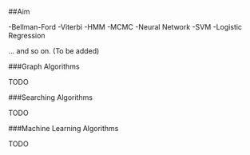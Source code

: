 ##Aim

-Bellman-Ford
-Viterbi
-HMM
-MCMC
-Neural Network
-SVM
-Logistic Regression

... and so on. (To be added)

###Graph Algorithms

TODO


###Searching Algorithms

TODO

###Machine Learning Algorithms

TODO
